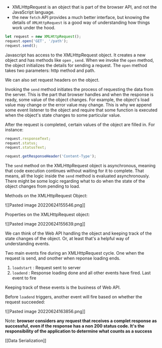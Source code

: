 - XMLHttpRequest is an object that is part of the browser API, and not the JavaScript language.
- the new `fetch` API provides a much better interface, but knowing the details of `XMLHttpRequest` is a good way of understanding how things work under the hood.

```javascript
let request = new XMLHttpRequest();
request.open('GET', '/path');
request.send();
```

Javascript has access to the XMLHttpRequest object. It creates a new object and has methods like `open` , `send`. When we invoke the `open` method, the object  initializes the details for sending a request. The `open` method takes two parameters: http method and path. 

We can also set request headers on the object. 

Invoking the `send` method initiates the process of requesting the data from the server. This is the part that browser handles and when the response is ready, some value of the object changes. For example, the object's load value may change or the error value may change. This is why we append some event listener to the object and require that some function is executed when the object's state changes to some particular value.

After the request is completed, certain values of the object are filled in. For instance:

```javascript
request.responseText;
request.status;
request.statusText;

request.getResponseHeader('Content-Type');
```

The `send` method on the XMLHttpRequest object is asynchronous, meaning that code execution continues without waiting for it to complete. That means, all the logic inside the `send` method is evaluated asynchronously. There might be some logic regarding what to do when the state of the object changes from pending to load. 

Methods on the XMLHttpRequest Object:

![[Pasted image 20220624155546.png]]


Properties on the XMLHttpRequest object:

![[Pasted image 20220624155639.png]]

We can think of the Web API handling the object and keeping track of the state changes of the object. Or, at least that's a helpful way of understanding events. 

Two main events fire during an XMLHttpRequest cycle. One when the request is send, and onother when reponse loading ends.

1. `loadstart` : Request sent to server
2. `loadend` : Response loading done and all other events have fired. Last event to fire

Keeping track of these events is the business of Web API.

Before `loadend` triggers, another event will fire based on whether the request succeeded: 

![[Pasted image 20220624163856.png]]

Note: __browser considers any request that receives a complet response as successful, even if the response has a non 200 status code. It's the responsibility of the application to determine what counts as a success__

[[Data Serialization]]
